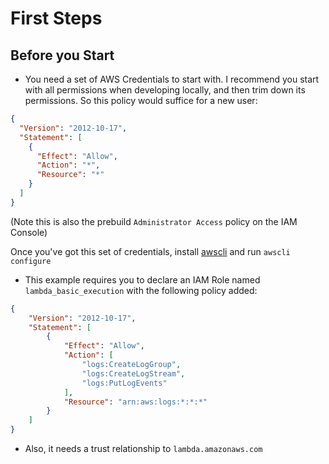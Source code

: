 # First Steps

## Before you Start

  * You need a set of AWS Credentials to start with. I recommend you start with all permissions when developing locally, and then trim down its permissions. So this policy would suffice for a new user:

```json
{
  "Version": "2012-10-17",
  "Statement": [
    {
      "Effect": "Allow",
      "Action": "*",
      "Resource": "*"
    }
  ]
}
```

(Note this is also the prebuild ```Administrator Access``` policy on the IAM Console)

Once you've got this set of credentials, install [awscli](https://aws.amazon.com/cli/) and run ```awscli configure```

  * This example requires you to declare an IAM Role named ```lambda_basic_execution``` with the following policy added:

```json
{
    "Version": "2012-10-17",
    "Statement": [
        {
            "Effect": "Allow",
            "Action": [
                "logs:CreateLogGroup",
                "logs:CreateLogStream",
                "logs:PutLogEvents"
            ],
            "Resource": "arn:aws:logs:*:*:*"
        }
    ]
}
```

  * Also, it needs a trust relationship to ```lambda.amazonaws.com```

